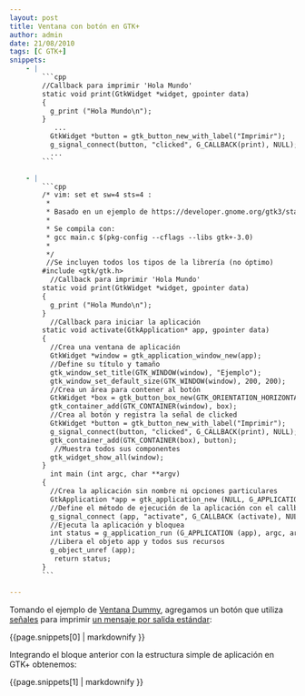 ```yaml
---
layout: post
title: Ventana con botón en GTK+
author: admin
date: 21/08/2010
tags: [C GTK+]
snippets: 
    - |
        ```cpp
        //Callback para imprimir 'Hola Mundo'
        static void print(GtkWidget *widget, gpointer data)
        {
          g_print ("Hola Mundo\n");
        }
           ...
          GtkWidget *button = gtk_button_new_with_label("Imprimir");
          g_signal_connect(button, "clicked", G_CALLBACK(print), NULL);
          ...
        ```

    - |
        ```cpp
        /* vim: set et sw=4 sts=4 :
         *
         * Basado en un ejemplo de https://developer.gnome.org/gtk3/stable/gtk-getting-started.html
         *
         * Se compila con:
         * gcc main.c $(pkg-config --cflags --libs gtk+-3.0)
         *
         */
         //Se incluyen todos los tipos de la librería (no óptimo) 
        #include <gtk/gtk.h>
          //Callback para imprimir 'Hola Mundo'
        static void print(GtkWidget *widget, gpointer data)
        {
          g_print ("Hola Mundo\n");
        }
          //Callback para iniciar la aplicación
        static void activate(GtkApplication* app, gpointer data)
        {
          //Crea una ventana de aplicación
          GtkWidget *window = gtk_application_window_new(app);
          //Define su título y tamaño
          gtk_window_set_title(GTK_WINDOW(window), "Ejemplo");
          gtk_window_set_default_size(GTK_WINDOW(window), 200, 200);
          //Crea un área para contener al botón
          GtkWidget *box = gtk_button_box_new(GTK_ORIENTATION_HORIZONTAL);
          gtk_container_add(GTK_CONTAINER(window), box);
          //Crea al botón y registra la señal de clicked
          GtkWidget *button = gtk_button_new_with_label("Imprimir");
          g_signal_connect(button, "clicked", G_CALLBACK(print), NULL);
          gtk_container_add(GTK_CONTAINER(box), button);
           //Muestra todos sus componentes
          gtk_widget_show_all(window);
        }
          int main (int argc, char **argv)
        {
          //Crea la aplicación sin nombre ni opciones particulares
          GtkApplication *app = gtk_application_new (NULL, G_APPLICATION_FLAGS_NONE);
          //Define el método de ejecución de la aplicación con el callback
          g_signal_connect (app, "activate", G_CALLBACK (activate), NULL);
          //Ejecuta la aplicación y bloquea
          int status = g_application_run (G_APPLICATION (app), argc, argv);
          //Libera el objeto app y todos sus recursos
          g_object_unref (app);
           return status;
        }
        ```

---
```

<div class="entry-content">
						<p>Tomando el ejemplo de <a title="Ventana dummy" href="/2010/08/21/Ventana-dummy.html">Ventana Dummy</a>, agregamos un botón que utiliza <a href="https://developer.gnome.org/gtk-tutorial/stable/x159.html">señales</a> para imprimir <a href="https://developer.gnome.org/glib/stable/glib-Warnings-and-Assertions.html"> un mensaje por salida estándar</a>:</p>
<div><div>{{page.snippets[0] | markdownify }}</div></div>
<p>Integrando el bloque anterior con la estructura simple de aplicación en GTK+ obtenemos:</p>
<div><div>{{page.snippets[1] | markdownify }}</div></div>
											</div>
